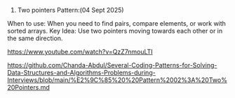 1. Two pointers Pattern:(04 Sept 2025)
   
  When to use: When you need to find pairs, compare elements, or work with sorted arrays.
  Key Idea: Use two pointers moving towards each other or in the same direction.
  
  https://www.youtube.com/watch?v=QzZ7nmouLTI



  https://github.com/Chanda-Abdul/Several-Coding-Patterns-for-Solving-Data-Structures-and-Algorithms-Problems-during-Interviews/blob/main/%E2%9C%85%20%20Pattern%2002%3A%20Two%20Pointers.md
